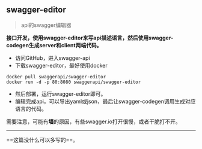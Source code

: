 ## swagger-editor

> api的swagger编辑器

**接口开发，使用swagger-editor来写api描述语言，然后使用swagger-codegen生成server和client两端代码。**

- 访问GitHub，进入swagger-api
- 下载swagger-editor，最好使用docker

```shell
docker pull swaggerapi/swagger-editor
docker run -d -p 80:8080 swaggerapi/swagger-editor
```

- 然后部署，运行swagger-editor即可。
- 编辑完成api，可以导出yaml或json，最后让swagger-codegen调用生成对应语言的代码。

需要注意，可能有**墙**的原因，有些swagger.io打开很慢，或者干脆打不开。

------

==这篇没什么可以多写的==。
